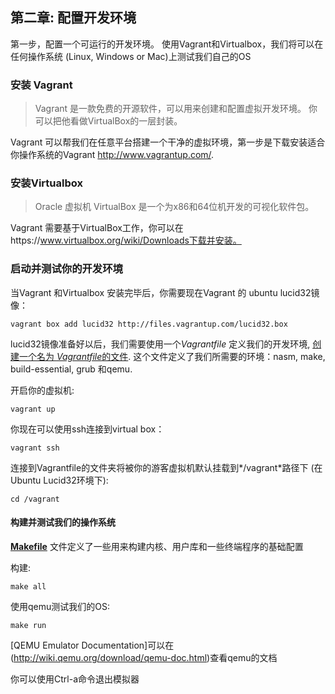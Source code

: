 ## 第二章: 配置开发环境

第一步，配置一个可运行的开发环境。 使用Vagrant和Virtualbox，我们将可以在任何操作系统 (Linux, Windows or Mac)上测试我们自己的OS

### 安装 Vagrant

> Vagrant 是一款免费的开源软件，可以用来创建和配置虚拟开发环境。 你可以把他看做VirtualBox的一层封装。
> 
Vagrant 可以帮我们在任意平台搭建一个干净的虚拟环境，第一步是下载安装适合你操作系统的Vagrant http://www.vagrantup.com/.

### 安装Virtualbox

> Oracle 虚拟机 VirtualBox 是一个为x86和64位机开发的可视化软件包。

Vagrant 需要基于VirtualBox工作，你可以在https://www.virtualbox.org/wiki/Downloads下载并安装。

### 启动并测试你的开发环境

当Vagrant 和Virtualbox 安装完毕后，你需要现在Vagrant 的 ubuntu lucid32镜像：

```
vagrant box add lucid32 http://files.vagrantup.com/lucid32.box
```

lucid32镜像准备好以后，我们需要使用一个*Vagrantfile* 定义我们的开发环境, [创建一个名为 *Vagrantfile*的文件](https://github.com/SamyPesse/How-to-Make-a-Computer-Operating-System/blob/master/src/Vagrantfile). 这个文件定义了我们所需要的环境：nasm, make, build-essential, grub 和qemu.


开启你的虚拟机:

```
vagrant up
```

你现在可以使用ssh连接到virtual box：

```
vagrant ssh
```


连接到Vagrantfile的文件夹将被你的游客虚拟机默认挂载到*/vagrant*路径下 (在Ubuntu Lucid32环境下):

```
cd /vagrant
```

#### 构建并测试我们的操作系统

 [**Makefile**](https://github.com/SamyPesse/How-to-Make-a-Computer-Operating-System/blob/master/src/Makefile) 文件定义了一些用来构建内核、用户库和一些终端程序的基础配置

构建:

```
make all
```

使用qemu测试我们的OS:

```
make run
```

 [QEMU Emulator Documentation]可以在(http://wiki.qemu.org/download/qemu-doc.html)查看qemu的文档

你可以使用Ctrl-a命令退出模拟器
